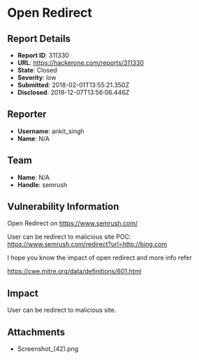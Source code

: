 # Open Redirect

## Report Details
- **Report ID**: 311330
- **URL**: https://hackerone.com/reports/311330
- **State**: Closed
- **Severity**: low
- **Submitted**: 2018-02-01T13:55:21.350Z
- **Disclosed**: 2018-12-07T13:56:06.446Z

## Reporter
- **Username**: ankit_singh
- **Name**: N/A

## Team
- **Name**: N/A
- **Handle**: semrush

## Vulnerability Information
Open Redirect on  https://www.semrush.com/

User can be redirect to malicious site 
POC:  https://www.semrush.com/redirect?url=http://bing.com

I hope you know the impact of open redirect and more info refer

https://cwe.mitre.org/data/definitions/601.html

## Impact

User can be redirect to malicious site.

## Attachments
- Screenshot_(42).png
